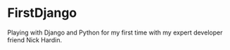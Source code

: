 # FirstDjango
Playing with Django and Python for my first time with  my expert developer friend Nick Hardin.
